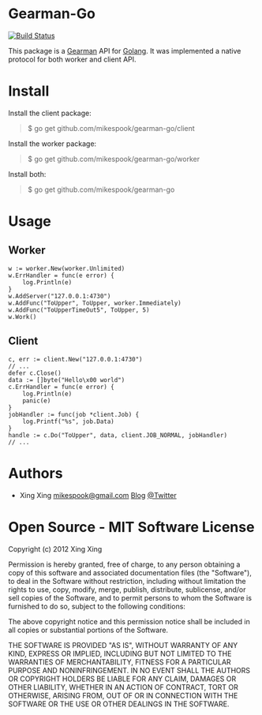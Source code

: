 Gearman-Go
==========

[![Build Status](https://travis-ci.org/mikespook/gearman-go.png?branch=master)](https://travis-ci.org/mikespook/gearman-go)

This package is a [Gearman](http://gearman.org/) API for [Golang](http://golang.org).
It was implemented a native protocol for both worker and client API.

Install
=======

Install the client package:

> $ go get github.com/mikespook/gearman-go/client
	
Install the worker package:

> $ go get github.com/mikespook/gearman-go/worker

Install both:

> $ go get github.com/mikespook/gearman-go
	

Usage
=====

## Worker

    w := worker.New(worker.Unlimited)
    w.ErrHandler = func(e error) {
        log.Println(e)
    }
    w.AddServer("127.0.0.1:4730")
    w.AddFunc("ToUpper", ToUpper, worker.Immediately)
    w.AddFunc("ToUpperTimeOut5", ToUpper, 5)
    w.Work()

## Client

    c, err := client.New("127.0.0.1:4730")
    // ...
    defer c.Close()
    data := []byte("Hello\x00 world")
    c.ErrHandler = func(e error) {
        log.Println(e)
        panic(e)
    }
    jobHandler := func(job *client.Job) {
        log.Printf("%s", job.Data)
    }
    handle := c.Do("ToUpper", data, client.JOB_NORMAL, jobHandler)
    // ...

Authors
=======

 * Xing Xing <mikespook@gmail.com> [Blog](http://mikespook.com) [@Twitter](http://twitter.com/mikespook)

Open Source - MIT Software License
==================================
Copyright (c) 2012 Xing Xing

Permission is hereby granted, free of charge, to any person obtaining a copy of this software and associated documentation files (the "Software"), to deal in the Software without restriction, including without limitation the rights to use, copy, modify, merge, publish, distribute, sublicense, and/or sell copies of the Software, and to permit persons to whom the Software is furnished to do so, subject to the following conditions:

The above copyright notice and this permission notice shall be included in all copies or substantial portions of the Software.

THE SOFTWARE IS PROVIDED "AS IS", WITHOUT WARRANTY OF ANY KIND, EXPRESS OR IMPLIED, INCLUDING BUT NOT LIMITED TO THE WARRANTIES OF MERCHANTABILITY, FITNESS FOR A PARTICULAR PURPOSE AND NONINFRINGEMENT. IN NO EVENT SHALL THE AUTHORS OR COPYRIGHT HOLDERS BE LIABLE FOR ANY CLAIM, DAMAGES OR OTHER LIABILITY, WHETHER IN AN ACTION OF CONTRACT, TORT OR OTHERWISE, ARISING FROM, OUT OF OR IN CONNECTION WITH THE SOFTWARE OR THE USE OR OTHER DEALINGS IN THE SOFTWARE.
